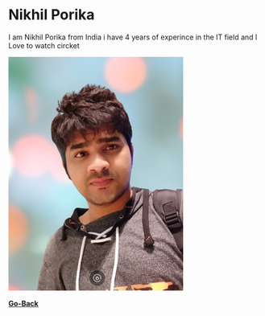 # Nikhil Porika


I am Nikhil Porika from India i have 4 years of experince in the IT field and I Love to watch circket 

![Profile](Nikhil-pic.png)

**[Go-Back](READM>md)**